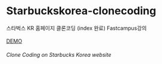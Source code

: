 # Starbuckskorea-clonecoding
스타벅스 KR 홈페이지 클론코딩 (index 완료) Fastcampus강의<br><br>
[DEMO](https://trusting-agnesi-dae212.netlify.app/)


<h6>Clone Coding on Starbucks Korea website</h6>
